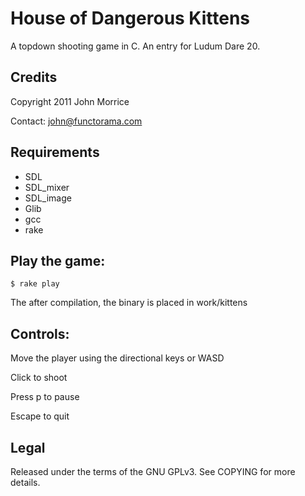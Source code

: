# House of Dangerous Kittens

A topdown shooting game in C.  An entry for Ludum Dare 20.

## Credits

Copyright 2011 John Morrice

Contact: john@functorama.com

## Requirements

* SDL
* SDL\_mixer
* SDL\_image
* Glib
* gcc
* rake

## Play the game:

    $ rake play

The after compilation, the binary is placed in work/kittens

## Controls:

Move the player using the directional keys or WASD

Click to shoot

Press p to pause

Escape to quit

## Legal

Released under the terms of the GNU GPLv3.  See COPYING for more details.
